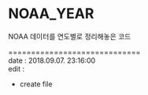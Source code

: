 # NOAA_YEAR  
NOAA 데이터를 연도별로 정리해놓은 코드  
  
=============================  
date : 2018.09.07. 23:16:00  
edit :  
- create file  
  
